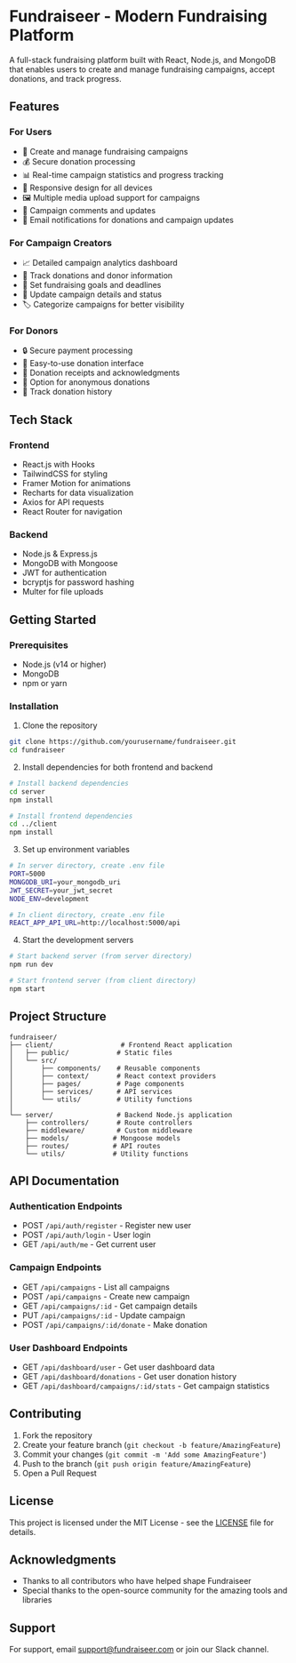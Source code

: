 # Fundraiseer - Modern Fundraising Platform

A full-stack fundraising platform built with React, Node.js, and MongoDB that enables users to create and manage fundraising campaigns, accept donations, and track progress.

## Features

### For Users
- 🚀 Create and manage fundraising campaigns
- 💰 Secure donation processing
- 📊 Real-time campaign statistics and progress tracking
- 📱 Responsive design for all devices
- 🖼️ Multiple media upload support for campaigns
- 💬 Campaign comments and updates
- 📧 Email notifications for donations and campaign updates

### For Campaign Creators
- 📈 Detailed campaign analytics dashboard
- 💸 Track donations and donor information
- 🎯 Set fundraising goals and deadlines
- 📝 Update campaign details and status
- 🏷️ Categorize campaigns for better visibility

### For Donors
- 🔒 Secure payment processing
- 📱 Easy-to-use donation interface
- 📧 Donation receipts and acknowledgments
- 👥 Option for anonymous donations
- 💖 Track donation history

## Tech Stack

### Frontend
- React.js with Hooks
- TailwindCSS for styling
- Framer Motion for animations
- Recharts for data visualization
- Axios for API requests
- React Router for navigation

### Backend
- Node.js & Express.js
- MongoDB with Mongoose
- JWT for authentication
- bcryptjs for password hashing
- Multer for file uploads

## Getting Started

### Prerequisites
- Node.js (v14 or higher)
- MongoDB
- npm or yarn

### Installation

1. Clone the repository
```bash
git clone https://github.com/yourusername/fundraiseer.git
cd fundraiseer
```

2. Install dependencies for both frontend and backend
```bash
# Install backend dependencies
cd server
npm install

# Install frontend dependencies
cd ../client
npm install
```

3. Set up environment variables
```bash
# In server directory, create .env file
PORT=5000
MONGODB_URI=your_mongodb_uri
JWT_SECRET=your_jwt_secret
NODE_ENV=development

# In client directory, create .env file
REACT_APP_API_URL=http://localhost:5000/api
```

4. Start the development servers
```bash
# Start backend server (from server directory)
npm run dev

# Start frontend server (from client directory)
npm start
```

## Project Structure

```
fundraiseer/
├── client/                 # Frontend React application
│   ├── public/            # Static files
│   └── src/
│       ├── components/    # Reusable components
│       ├── context/       # React context providers
│       ├── pages/         # Page components
│       ├── services/      # API services
│       └── utils/         # Utility functions
│
└── server/                # Backend Node.js application
    ├── controllers/       # Route controllers
    ├── middleware/        # Custom middleware
    ├── models/           # Mongoose models
    ├── routes/           # API routes
    └── utils/            # Utility functions
```

## API Documentation

### Authentication Endpoints
- POST `/api/auth/register` - Register new user
- POST `/api/auth/login` - User login
- GET `/api/auth/me` - Get current user

### Campaign Endpoints
- GET `/api/campaigns` - List all campaigns
- POST `/api/campaigns` - Create new campaign
- GET `/api/campaigns/:id` - Get campaign details
- PUT `/api/campaigns/:id` - Update campaign
- POST `/api/campaigns/:id/donate` - Make donation

### User Dashboard Endpoints
- GET `/api/dashboard/user` - Get user dashboard data
- GET `/api/dashboard/donations` - Get user donation history
- GET `/api/dashboard/campaigns/:id/stats` - Get campaign statistics

## Contributing

1. Fork the repository
2. Create your feature branch (`git checkout -b feature/AmazingFeature`)
3. Commit your changes (`git commit -m 'Add some AmazingFeature'`)
4. Push to the branch (`git push origin feature/AmazingFeature`)
5. Open a Pull Request

## License

This project is licensed under the MIT License - see the [LICENSE](LICENSE) file for details.

## Acknowledgments

- Thanks to all contributors who have helped shape Fundraiseer
- Special thanks to the open-source community for the amazing tools and libraries

## Support

For support, email support@fundraiseer.com or join our Slack channel. 